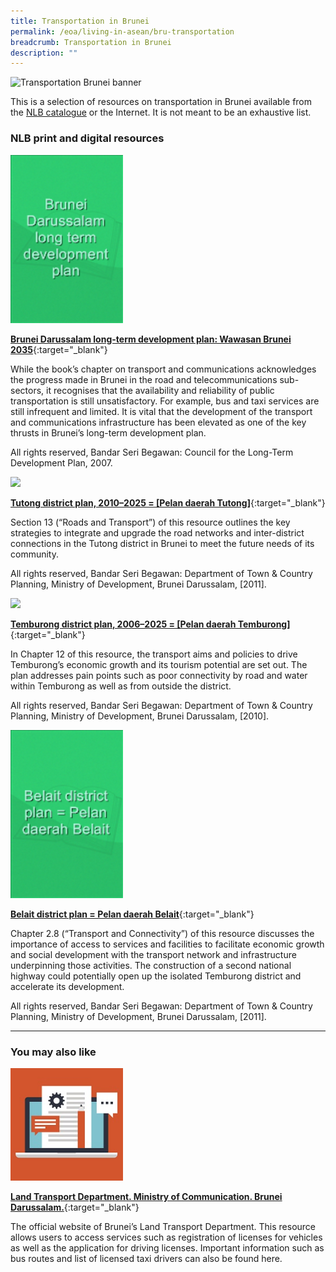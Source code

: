 ```yaml
---
title: Transportation in Brunei
permalink: /eoa/living-in-asean/bru-transportation
breadcrumb: Transportation in Brunei
description: ""
---
```




<img src="/images/asean-living/Transportation-Brunei.jpg" alt="Transportation Brunei banner" style="width:800px;" />

 This is a selection of resources on transportation in Brunei available from the [NLB catalogue](http://catalogue.nlb.gov.sg/) or the Internet. It is not meant to be an exhaustive list.

### **NLB print and digital resources**

<img src="/images/book-covers/Brunei-Darussalam-long-term-development-plan-Wawasan-Brunei-2035.png" style="width:180px;" />

[**Brunei Darussalam long-term development plan: Wawasan Brunei 2035**](http://eservice.nlb.gov.sg/item_holding.aspx?bid=13117939){:target="_blank"}

While the book’s chapter on transport and communications acknowledges the progress made in Brunei in the road and telecommunications sub-sectors, it recognises that the availability and reliability of public transportation is still unsatisfactory. For example, bus and taxi services are still infrequent and limited. It is vital that the development of the transport and communications infrastructure has been elevated as one of the key thrusts in Brunei’s long-term development plan.

All rights reserved, Bandar Seri Begawan: Council for the Long-Term Development Plan, 2007.

<img src="/images/book-covers/Tutong-district-plan-2010–2025-Pelan-daerah-Tutong.png" style="width:180px;" />

[**Tutong district plan, 2010–2025 = [Pelan daerah Tutong]**](http://eservice.nlb.gov.sg/item_holding.aspx?bid=202741404){:target="_blank"}

Section 13 (“Roads and Transport”) of this resource outlines the key strategies to integrate and upgrade the road networks and inter-district connections in the Tutong district in Brunei to meet the future needs of its community.

All rights reserved, Bandar Seri Begawan: Department of Town & Country Planning, Ministry of Development, Brunei Darussalam, [2011].

<img src="/images/book-covers/Temburong-district-plan-2006–2025-Pelan-daerah-Temburong.png" style="width:180px;" />

[**Temburong district plan, 2006–2025 = [Pelan daerah Temburong]**](http://eservice.nlb.gov.sg/item_holding.aspx?bid=202707587){:target="_blank"}

In Chapter 12 of this resource, the transport aims and policies to drive Temburong’s economic growth and its tourism potential are set out. The plan addresses pain points such as poor connectivity by road and water within Temburong as well as from outside the district.

All rights reserved, Bandar Seri Begawan: Department of Town & Country Planning, Ministry of Development, Brunei Darussalam, [2010].

<img src="/images/book-covers/Belait-district-plan-Pelan-daerah-Belait.png" style="width:180px;" />

[**Belait district plan = Pelan daerah Belait**](http://eservice.nlb.gov.sg/item_holding.aspx?bid=202741140){:target="_blank"}

Chapter 2.8 (“Transport and Connectivity”) of this resource discusses the importance of access to services and facilities to facilitate economic growth and social development with the transport network and infrastructure underpinning those activities. The construction of a second national highway could potentially open up the isolated Temburong district and accelerate its development.

All rights reserved, Bandar Seri Begawan: Department of Town & Country Planning, Ministry of Development, Brunei Darussalam, [2011].

---

### **You may also like**

<img src="/images/resources/Article 4.jpg" style="width:180px;" />

[**Land Transport Department. Ministry of Communication. Brunei Darussalam.**](http://mincom.gov.bn/ltd/Theme/Home.aspx){:target="_blank"}

The official website of Brunei’s Land Transport Department. This resource allows users to access services such as registration of licenses for vehicles as well as the application for driving licenses. Important information such as bus routes and list of licensed taxi drivers can also be found here.